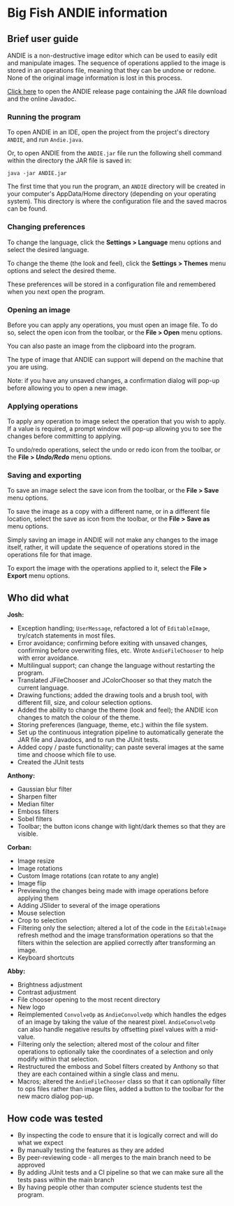# Big Fish ANDIE information


## Brief user guide

ANDIE is a non-destructive image editor which can be used to easily edit and manipulate images. The sequence of operations applied to the image is stored in an operations file, meaning that they can be undone or redone. None of the original image information is lost in this process. 

[Click here](https://cosc202-team-b.cspages.otago.ac.nz/andie/) to open the ANDIE release page containing the JAR file download and the online Javadoc.


### Running the program
To open ANDIE in an IDE, open the project from the project's directory `ANDIE`, and run `Andie.java`.

Or, to open ANDIE from the `ANDIE.jar` file run the following shell command within the directory the JAR file is saved in:

`java -jar ANDIE.jar`

The first time that you run the program, an `ANDIE` directory will be created in your computer's AppData/Home directory (depending on your operating system). This directory is where the configuration file and the saved macros can be found.


### Changing preferences
To change the language, click the **Settings > Language** menu options and select the desired language. 

To change the theme (the look and feel), click the **Settings > Themes** menu options and select the desired theme.

These preferences will be stored in a configuration file and remembered when you next open the program.


### Opening an image
Before you can apply any operations, you must open an image file. To do so, select the open icon from the toolbar, or the **File > Open** menu options. 

You can also paste an image from the clipboard into the program. 

The type of image that ANDIE can support will depend on the machine that you are using. 

Note: if you have any unsaved changes, a confirmation dialog will pop-up before allowing you to open a new image.

### Applying operations
To apply any operation to image select the operation that you wish to apply. If a value is required, a prompt window will pop-up allowing you to see the changes before committing to applying. 

To undo/redo operations, select the undo or redo icon from the toolbar, or the **File > *Undo/Redo*** menu options. 

### Saving and exporting
To save an image select the save icon from the toolbar, or the **File > Save** menu options. 

To save the image as a copy with a different name, or in a different file location, select the save as icon from the toolbar, or the **File > Save as** menu options.

Simply saving an image in ANDIE will not make any changes to the image itself, rather, it will update the sequence of operations stored in the operations file for that image. 

To export the image with the operations applied to it, select the **File > Export** menu options. 


## Who did what

**Josh:**
* Exception handling; `UserMessage`, refactored a lot of `EditableImage`, try/catch statements in most files.
* Error avoidance; confirming before exiting with unsaved changes, confirming before overwriting files, etc. Wrote `AndieFileChooser` to help with error avoidance.
* Multilingual support; can change the language without restarting the program.
* Translated JFileChooser and JColorChooser so that they match the current language.
* Drawing functions; added the drawing tools and a brush tool, with different fill, size, and colour selection options.
* Added the ability to change the theme (look and feel); the ANDIE icon changes to match the colour of the theme.
* Storing preferences (language, theme, etc.) within the file system.
* Set up the continuous integration pipeline to automatically generate the JAR file and Javadocs, and to run the JUnit tests.
* Added copy / paste functionality; can paste several images at the same time and choose which file to use.
* Created the JUnit tests

**Anthony:**
* Gaussian blur filter
* Sharpen filter
* Median filter 
* Emboss filters
* Sobel filters
* Toolbar; the button icons change with light/dark themes so that they are visible.

**Corban:**
* Image resize
* Image rotations
* Custom Image rotations (can rotate to any angle)
* Image flip
* Previewing the changes being made with image operations before applying them
* Adding JSlider to several of the image operations
* Mouse selection
* Crop to selection
* Filtering only the selection; altered a lot of the code in the `EditableImage` refresh method and the image transformation operations so that the filters within the selection are applied correctly after transforming an image. 
* Keyboard shortcuts

**Abby:**
* Brightness adjustment
* Contrast adjustment
* File chooser opening to the most recent directory
* New logo
* Reimplemented `ConvolveOp` as `AndieConvolveOp` which handles the edges of an image by taking the value of the nearest pixel. `AndieConvolveOp` can also handle negative results by offsetting pixel values with a mid-value. 
* Filtering only the selection; altered most of the colour and filter operations to optionally take the coordinates of a selection and only modify within that selection.
* Restructured the emboss and Sobel filters created by Anthony so that they are each contained within a single class and menu. 
* Macros; altered the `AndieFileChooser` class so that it can optionally filter to ops files rather than image files, added a button to the toolbar for the new macro dialog pop-up. 


## How code was tested
* By inspecting the code to ensure that it is logically correct and will do what we expect
* By manually testing the features as they are added
* By peer-reviewing code - all merges to the main branch need to be approved
* By adding JUnit tests and a CI pipeline so that we can make sure all the tests pass within the main branch
* By having people other than computer science students test the program. 
